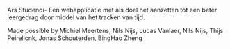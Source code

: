 Ars Studendi- Een webapplicatie met als doel het aanzetten tot een beter leergedrag door middel van het tracken van tijd.

Made possible by
Michiel Meertens,
Nils Nijs,
Lucas Vanlaer,
Nils Nijs,
Thijs Peirelicnk,
Jonas Schouterden,
BingHao Zheng